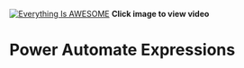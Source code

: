 [![Everything Is AWESOME](http://img.youtube.com/vi/O97IdCbfMQI/maxresdefault.jpg)](https://youtu.be/4eWGdi_C2hQ "Power Automate flow Expressions")
**Click image to view video**

# Power Automate Expressions
